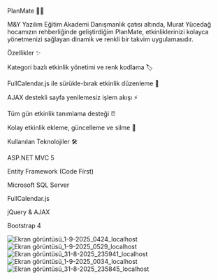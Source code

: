 PlanMate 📅🚀

M&Y Yazılım Eğitim Akademi Danışmanlık çatısı altında, Murat Yücedağ hocamızın rehberliğinde geliştirdiğim PlanMate, etkinliklerinizi kolayca yönetmenizi sağlayan dinamik ve renkli bir takvim uygulamasıdır.

Özellikler ✨

Kategori bazlı etkinlik yönetimi ve renk kodlama 🏷️

FullCalendar.js ile sürükle-bırak etkinlik düzenleme 📆

AJAX destekli sayfa yenilemesiz işlem akışı ⚡

Tüm gün etkinlik tanımlama desteği ⏰

Kolay etkinlik ekleme, güncelleme ve silme 📝

Kullanılan Teknolojiler 🛠️

ASP.NET MVC 5

Entity Framework (Code First)

Microsoft SQL Server

FullCalendar.js

jQuery & AJAX

Bootstrap 4

![Ekran görüntüsü_1-9-2025_0424_localhost](https://github.com/user-attachments/assets/4e1d2127-c9ab-46d4-a3f3-393e2bed9524)
![Ekran görüntüsü_1-9-2025_0529_localhost](https://github.com/user-attachments/assets/8268ecfe-da75-4e19-b1fe-3cb9fae3e79e)
![Ekran görüntüsü_31-8-2025_235941_localhost](https://github.com/user-attachments/assets/64b52819-dc01-4f36-a6a3-be9b99a646cf)
![Ekran görüntüsü_1-9-2025_0034_localhost](https://github.com/user-attachments/assets/d938ae08-b228-4b72-af22-994541eeb17e)
![Ekran görüntüsü_31-8-2025_235845_localhost](https://github.com/user-attachments/assets/6152aaae-5077-470c-8f09-993aaba546b4)
